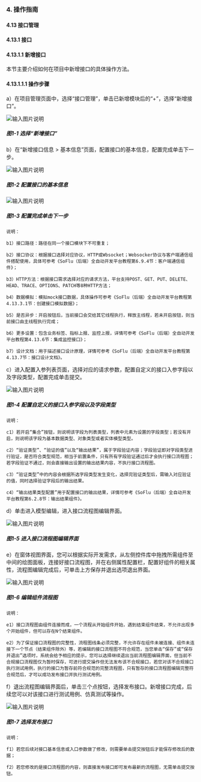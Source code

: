### 4. 操作指南

#### 4.13 接口管理

#### 4.13.1 接口

#### 4.13.1.1 新增接口

本节主要介绍如何在项目中新增接口的具体操作方法。

#### 4.13.1.1.1 操作步骤

a）在项目管理页面中，选择“接口管理”，单击已新增模块后的“+”，选择“新增接口”。

![输入图片说明](../../../../../images/SoFlu%EF%BC%88%E5%90%8E%E7%AB%AF%EF%BC%89%E5%BC%80%E5%8F%91%E5%B9%B3%E5%8F%B0/1.%20%E6%9C%80%E6%96%B0%E7%89%88%E6%9C%AC%20-%20%E6%9B%B4%E6%96%B0%E6%97%A5%E6%9C%9F%20-%202022.10.08/4.%20%E6%93%8D%E4%BD%9C%E6%8C%87%E5%8D%97/13.%20%E6%8E%A5%E5%8F%A3%E7%AE%A1%E7%90%86/1.%20%E6%8E%A5%E5%8F%A3/image.png)

##### 图1-1 选择“新增接口”

b）在“新增接口信息 > 基本信息”页面，配置接口的基本信息，配置完成单击下一步。

![输入图片说明](../../../../../images/SoFlu%EF%BC%88%E5%90%8E%E7%AB%AF%EF%BC%89%E5%BC%80%E5%8F%91%E5%B9%B3%E5%8F%B0/1.%20%E6%9C%80%E6%96%B0%E7%89%88%E6%9C%AC%20-%20%E6%9B%B4%E6%96%B0%E6%97%A5%E6%9C%9F%20-%202022.10.08/4.%20%E6%93%8D%E4%BD%9C%E6%8C%87%E5%8D%97/13.%20%E6%8E%A5%E5%8F%A3%E7%AE%A1%E7%90%86/1.%20%E6%8E%A5%E5%8F%A3/1-2.png)

##### 图1-2 配置接口的基本信息

![输入图片说明](../../../../../images/SoFlu%EF%BC%88%E5%90%8E%E7%AB%AF%EF%BC%89%E5%BC%80%E5%8F%91%E5%B9%B3%E5%8F%B0/1.%20%E6%9C%80%E6%96%B0%E7%89%88%E6%9C%AC%20-%20%E6%9B%B4%E6%96%B0%E6%97%A5%E6%9C%9F%20-%202022.10.08/4.%20%E6%93%8D%E4%BD%9C%E6%8C%87%E5%8D%97/13.%20%E6%8E%A5%E5%8F%A3%E7%AE%A1%E7%90%86/1.%20%E6%8E%A5%E5%8F%A3/1-3.png)

##### 图1-3 配置完成单击下一步

```
说明：

b1）接口路径：路径在同一个接口模块下不可重复；

b2）接口协议：根据接口选择对应协议，HTTP或Wbsocket；Websocker协议与客户端通信组件搭配使用，具体可参考《SoFlu（后端）全自动开发平台教程第6.9.4节：客户端通信组件》；

b3）HTTP方法：根据接口需求选择对应的请求方法，平台支持POST、GET、PUT、DELETE、HEAD、TRACE、OPTIONS、PATCH等8种HTTP方法；

b4）数据模拟：模拟mock接口数据，具体操作可参考《SoFlu（后端）全自动开发平台教程第4.13.3.1节：创建接口模拟数据》；

b5）是否异步：开启按钮后，当前接口会交给其它线程执行，释放主线程，若未开启按钮，则当前接口由主线程执行完成；

b6）更多设置：包含业务标签、指标上报、监控上报，详情可参考《SoFlu（后端）全自动开发平台教程第4.13.6节：集成监控接口》；

b7）设计文档：用于描述接口设计原理，详情可参考《SoFlu（后端）全自动开发平台教程第4.13.7节：接口设计文档》。
```

c）进入配置入参列表页面，选择对应的请求参数，配置自定义的接口入参字段以及字段类型，配置完成单击提交。

![输入图片说明](../../../../../images/SoFlu%EF%BC%88%E5%90%8E%E7%AB%AF%EF%BC%89%E5%BC%80%E5%8F%91%E5%B9%B3%E5%8F%B0/1.%20%E6%9C%80%E6%96%B0%E7%89%88%E6%9C%AC%20-%20%E6%9B%B4%E6%96%B0%E6%97%A5%E6%9C%9F%20-%202022.10.08/4.%20%E6%93%8D%E4%BD%9C%E6%8C%87%E5%8D%97/13.%20%E6%8E%A5%E5%8F%A3%E7%AE%A1%E7%90%86/1.%20%E6%8E%A5%E5%8F%A3/1-4.png)

##### 图1-4 配置自定义的接口入参字段以及字段类型

```
说明：

c1）若开启“集合”按钮，则说明该字段为列表类型，列表中元素为设置的字段类型；若没有开启，则说明该字段为基本数据类型、对象类型或者实体模型类型。

c2）“验证类型”、“验证的值”以及“输出结果”，属于字段验证内容；字段验证即对字段类型进行验证，是否符合类型规范，相当于前置条件，只有所有字段验证通过后才会执行接口流程图；若字段验证不通过，则会直接输出设置的输出结果内容，不执行接口流程图。

c3）“验证类型”中的内容会根据所选字段类型发生变化，选择完验证类型后，需输入对应验证的值，同时选择验证字段后的输出结果。

c4）“输出结果类型配置”用于配置接口的输出结果，详情可参考《SoFlu（后端）全自动开发平台教程第6.2.8节：输出结果组件》。
```

d）单击进入模型编辑，进入接口流程图编辑界面。

![输入图片说明](../../../../../images/SoFlu%EF%BC%88%E5%90%8E%E7%AB%AF%EF%BC%89%E5%BC%80%E5%8F%91%E5%B9%B3%E5%8F%B0/1.%20%E6%9C%80%E6%96%B0%E7%89%88%E6%9C%AC%20-%20%E6%9B%B4%E6%96%B0%E6%97%A5%E6%9C%9F%20-%202022.10.08/4.%20%E6%93%8D%E4%BD%9C%E6%8C%87%E5%8D%97/13.%20%E6%8E%A5%E5%8F%A3%E7%AE%A1%E7%90%86/1.%20%E6%8E%A5%E5%8F%A3/1-5.png)

##### 图1-5 进入接口流程图编辑界面

e）在窗体视图界面，您可以根据实际开发需求，从左侧控件库中拖拽所需组件至中间的绘图面板，连接好接口流程图，并在右侧属性配置栏，配置好组件的相关属性，流程图编辑完成后，可单击上方保存并退出选项退出界面。

![输入图片说明](../../../../../images/SoFlu%EF%BC%88%E5%90%8E%E7%AB%AF%EF%BC%89%E5%BC%80%E5%8F%91%E5%B9%B3%E5%8F%B0/1.%20%E6%9C%80%E6%96%B0%E7%89%88%E6%9C%AC%20-%20%E6%9B%B4%E6%96%B0%E6%97%A5%E6%9C%9F%20-%202022.10.08/4.%20%E6%93%8D%E4%BD%9C%E6%8C%87%E5%8D%97/13.%20%E6%8E%A5%E5%8F%A3%E7%AE%A1%E7%90%86/1.%20%E6%8E%A5%E5%8F%A3/1-6.png)

##### 图1-6 编辑组件流程图

```
说明：

e1）接口流程图由组件连接而成，一个流程从开始组件开始，遇到结束组件结束，不允许出现多个开始组件，但可以存在N个结束组件。

e2）为了保证接口流程图的完整性，流程图线条必须完整，不允许存在组件未被连接、组件未连接下一个节点（结束组件除外）等，若编辑的接口流程图不符合规范，当您单击“保存”或“保存并退出”选项时，系统会给予相应的提示，您可以选择继续退出当前流程图编辑界面，但当前不合规接口流程图仅为暂时保存，可进行提交操作但无法发布该不合规接口，若您对该不合规接口执行测试用例，执行的接口为暂存前符合规范的完整流程图，只有暂存的接口流程图编辑完整符合规范后，才可以成功发布接口并执行测试用例。
```

f）退出流程图编辑界面后，单击三个点按钮，选择发布接口。新增接口完成，后续您可以对该接口进行测试用例、仿真测试等操作。

![输入图片说明](../../../../../images/SoFlu%EF%BC%88%E5%90%8E%E7%AB%AF%EF%BC%89%E5%BC%80%E5%8F%91%E5%B9%B3%E5%8F%B0/1.%20%E6%9C%80%E6%96%B0%E7%89%88%E6%9C%AC%20-%20%E6%9B%B4%E6%96%B0%E6%97%A5%E6%9C%9F%20-%202022.10.08/4.%20%E6%93%8D%E4%BD%9C%E6%8C%87%E5%8D%97/13.%20%E6%8E%A5%E5%8F%A3%E7%AE%A1%E7%90%86/1.%20%E6%8E%A5%E5%8F%A3/1-7.png)

##### 图1-7 选择发布接口

```
说明：

f1）若您后续对接口基本信息或入口参数做了修改，则需要单击提交按钮后才能保存修改后的数据；

f2）若您修改的是接口流程图的内容，则直接发布接口即可发布最新的流程图，无需单击提交按钮。
```
